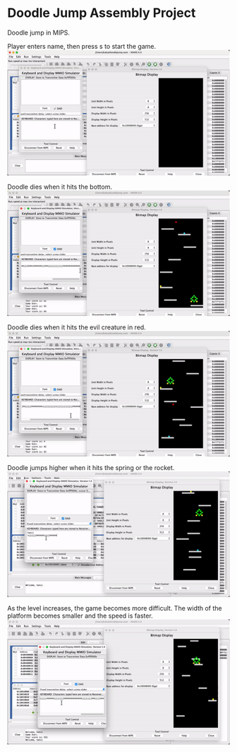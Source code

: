 # Doodle Jump Assembly Project
Doodle jump in MIPS.<br/>

Player enters name, then press s to start the game.<br/>
![Alt Text](https://github.com/HanziJiang/Doodle-Jump-Assembly/blob/master/demo/begin_demo.gif)

Doodle dies when it hits the bottom.<br/>
![Alt Text](https://github.com/HanziJiang/Doodle-Jump-Assembly/blob/master/demo/die_demo.gif)

Doodle dies when it hits the evil creature in red.<br/>
![Alt Text](https://github.com/HanziJiang/Doodle-Jump-Assembly/blob/master/demo/hit_evil_demo.gif)

Doodle jumps higher when it hits the spring or the rocket.<br/>
![Alt Text](https://github.com/HanziJiang/Doodle-Jump-Assembly/blob/master/demo/spring_demo.gif)

As the level increases, the game becomes more difficult. The width of the platform becomes smaller and the speed is faster.<br/>
![Alt Text](https://github.com/HanziJiang/Doodle-Jump-Assembly/blob/master/demo/difficult_demo.gif)
